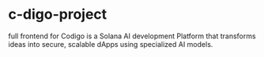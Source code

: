 # c-digo-project
full frontend for Codigo is a Solana AI development Platform that transforms ideas into secure, scalable dApps using specialized AI models. 
